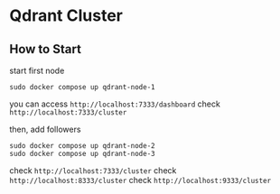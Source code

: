 # Qdrant Cluster

## How to Start

start first node

```
sudo docker compose up qdrant-node-1
```

you can access `http://localhost:7333/dashboard`
check `http://localhost:7333/cluster`

then, add followers

```
sudo docker compose up qdrant-node-2
sudo docker compose up qdrant-node-3
```

check `http://localhost:7333/cluster`
check `http://localhost:8333/cluster`
check `http://localhost:9333/cluster`
